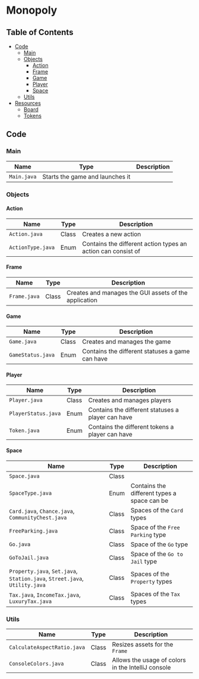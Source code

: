 # Monopoly

## Table of Contents
- [Code](#code)
    - [Main](#main)
    - [Objects](#objects)
        - [Action](#action)
        - [Frame](#frame)
        - [Game](#game)
        - [Player](#player)
        - [Space](#space)
    - [Utils](#utils)
- [Resources](#resources)
    - [Board](#board)
    - [Tokens](#tokens)
   
   
## Code

### Main
| Name | Type | Description |
| ---- | ---- | ----------- |
| `Main.java` | Starts the game and launches it |

### Objects

#### Action
| Name | Type | Description |
| ---- | ---- | ----------- |
| `Action.java` | Class | Creates a new action |
| `ActionType.java` | Enum | Contains the different action types an action can consist of |

#### Frame
| Name | Type | Description |
| ---- | ---- | ----------- |
| `Frame.java` | Class | Creates and manages the GUI assets of the application |

#### Game
| Name | Type | Description |
| ---- | ---- | ----------- |
| `Game.java` | Class | Creates and manages the game |
| `GameStatus.java` | Enum | Contains the different statuses a game can have |

#### Player
| Name | Type | Description |
| ---- | ---- | ----------- |
| `Player.java` | Class | Creates and manages players |
| `PlayerStatus.java` | Enum | Contains the different statuses a player can have |
| `Token.java` | Enum | Contains the different tokens a player can have |

#### Space
| Name | Type | Description |
| ---- | ---- | ----------- |
| `Space.java` | Class |  |
| `SpaceType.java` | Enum | Contains the different types a space can be |
| `Card.java`, `Chance.java`, `CommunityChest.java` | Class | Spaces of the `Card` types |
| `FreeParking.java` | Class | Space of the `Free Parking` type |
| `Go.java` | Class | Space of the `Go` type |
| `GoToJail.java` | Class | Space of the `Go to Jail` type |
| `Property.java`, `Set.java`, `Station.java`, `Street.java`, `Utility.java` | Class | Spaces of the `Property` types |
| `Tax.java`, `IncomeTax.java`, `LuxuryTax.java` | Class | Spaces of the `Tax` types |

### Utils

| Name | Type | Description |
| ---- | ---- | ----------- |
| `CalculateAspectRatio.java` | Class | Resizes assets for the `Frame` |
| `ConsoleColors.java` | Class | Allows the usage of colors in the IntelliJ console |
